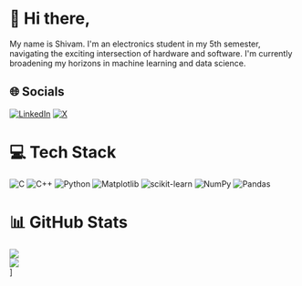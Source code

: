 # 💫 Hi there,
My name is Shivam. I'm an electronics student in my 5th semester, navigating the exciting intersection of hardware and software. I'm currently broadening my horizons in machine learning and data science.


## 🌐 Socials
[![LinkedIn](https://img.shields.io/badge/LinkedIn-%230077B5.svg?logo=linkedin&logoColor=white)](https://linkedin.com/in/shivamjxin) [![X](https://img.shields.io/badge/X-black.svg?logo=X&logoColor=white)](https://x.com/koffeecodes) 

# 💻 Tech Stack
![C](https://img.shields.io/badge/c-%2300599C.svg?style=flat&logo=c&logoColor=white) ![C++](https://img.shields.io/badge/c++-%2300599C.svg?style=flat&logo=c%2B%2B&logoColor=white) ![Python](https://img.shields.io/badge/python-3670A0?style=flat&logo=python&logoColor=ffdd54) ![Matplotlib](https://img.shields.io/badge/Matplotlib-%23ffffff.svg?style=flat&logo=Matplotlib&logoColor=black) ![scikit-learn](https://img.shields.io/badge/scikit--learn-%23F7931E.svg?style=flat&logo=scikit-learn&logoColor=white) ![NumPy](https://img.shields.io/badge/numpy-%23013243.svg?style=flat&logo=numpy&logoColor=white) ![Pandas](https://img.shields.io/badge/pandas-%23150458.svg?style=flat&logo=pandas&logoColor=white)
# 📊 GitHub Stats
![](https://github-readme-stats.vercel.app/api?username=shivamjxin&theme=dark&hide_border=false&include_all_commits=false&count_private=false)<br/>
![](https://github-readme-streak-stats.herokuapp.com/?user=shivamjxin&theme=dark&hide_border=false)<br/>
]
